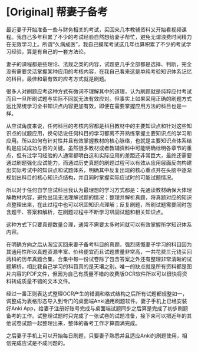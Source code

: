 # [Original] 帮妻子备考


最近妻子开始准备一些与财务相关的考试，买回来几本教辅资料又开始看视频课程。我自己多年积累了不少的考试经验自然想给妻子帮忙，避免无谓浪费时间精力在无效学习上。所谓“久病成医”，我自己摸爬考试这几年也算积累了不少的考试学习经验，算是有自己的一套方法论。

妻子的课程都是些理论、法规之类的内容，试题更几乎全部都是选择、判断，完全没有需要灵活掌握某种应用的考核内容，在我自己看来这是单纯考验知识体系记忆的科目，最佳和最有效的应考方式就是刷题。

很多人对刷题应考这种方式有微词不理解其中的道理，认为刷题就是纯粹应付考试而且一旦所刷试题与实际不同就无法有效应对。但事实上如果采用正确的刷题方式远比笼统学习全书知识点内容更加有效，即便在需要掌握应用方法的科目也是一样。

从应试角度来说，任何科目的考核内容都是科目教材中的主要知识点和针对这些知识点的试题应用，换句话说任何科目的学习都离不开熟练掌握主要知识点的学习和应用。所以如何有针对性并且有效掌握教材的核心脉络，也就是主要知识点体系结构是应试成功与否的关键。虽然很多教材或者教辅资料中可能明确标明各章节的重点，但有过学习经验的人通常都明白这和实际应用的差距还非常巨大，最终还需要通过刷题强化应试能力。而通过历史真题的刷题过程可以有效从应用层面反向构建出实际考试中的知识点和试题体系，明确其中反复出现的核心重点并在头脑中逐渐规划出科目的核心知识点结构，并且同时掌握实际应试时的可能试题情况。

所以对于任何自学应试科目我认为最理想的学习方式都是：先通读教材确保大体理解教材内容，避免出现无法理解试题的情况；整理并解析真题，将真题对应的知识点整理出来，在此过程中也可以巩固知识点理解；反复刷题，所刷试题需要同时包含题干、答案和解析，在刷题过程中不断学习巩固试题和相关知识点。

这种方式下只要真题数量合理，通常不需要太多时间就可以有效掌握所学知识体系内容。

在明确方向之后从淘宝买回来妻子备考科目的真题，强烈感慨妻子学习的科目因为其通用性所以真题资源丰富、价格便宜而且试题质量非常高，一共花费三元钱买回两科的历年真题合集，合集中每一份试卷除了包含答案之外还有整理非常清晰的试题解析，相比我自己学习的科目真的是天壤之别。唯一的缺点就是所有资料都是图片内容的PDF文件，但因为自己有质量不错的收费版OCR软件所以可以很快将资料转成质量不错的文本文件。

经过一番正则表达式整理OCR产生的错漏和格式结构之后所有试题都规整如一，调整成为表格形态导入到专门的桌面端Anki通用刷题软件。妻子手机上已经安装好Anki App，给妻子注册好账号完成与桌面端试题同步之后算是完成了初步刷题备考的工作。试整理试题时只完成了一张试卷的试题准备，接下来可以把近年的其他试卷试题一起整理出来，整体的备考工作才算圆满完成。

之后妻子手机上可以开始每日刷题，只要妻子熟悉并且适应Anki的刷题使用，相信完成应试是不成问题的。
